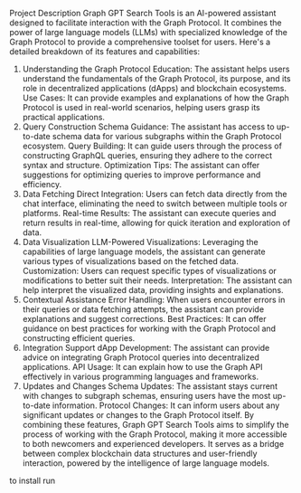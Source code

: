 Project Description
Graph GPT Search Tools is an AI-powered assistant designed to facilitate interaction with the Graph Protocol. It combines the power of large language models (LLMs) with specialized knowledge of the Graph Protocol to provide a comprehensive toolset for users. Here's a detailed breakdown of its features and capabilities:

1. Understanding the Graph Protocol
Education: The assistant helps users understand the fundamentals of the Graph Protocol, its purpose, and its role in decentralized applications (dApps) and blockchain ecosystems.
Use Cases: It can provide examples and explanations of how the Graph Protocol is used in real-world scenarios, helping users grasp its practical applications.
2. Query Construction
Schema Guidance: The assistant has access to up-to-date schema data for various subgraphs within the Graph Protocol ecosystem.
Query Building: It can guide users through the process of constructing GraphQL queries, ensuring they adhere to the correct syntax and structure.
Optimization Tips: The assistant can offer suggestions for optimizing queries to improve performance and efficiency.
3. Data Fetching
Direct Integration: Users can fetch data directly from the chat interface, eliminating the need to switch between multiple tools or platforms.
Real-time Results: The assistant can execute queries and return results in real-time, allowing for quick iteration and exploration of data.
4. Data Visualization
LLM-Powered Visualizations: Leveraging the capabilities of large language models, the assistant can generate various types of visualizations based on the fetched data.
Customization: Users can request specific types of visualizations or modifications to better suit their needs.
Interpretation: The assistant can help interpret the visualized data, providing insights and explanations.
5. Contextual Assistance
Error Handling: When users encounter errors in their queries or data fetching attempts, the assistant can provide explanations and suggest corrections.
Best Practices: It can offer guidance on best practices for working with the Graph Protocol and constructing efficient queries.
6. Integration Support
dApp Development: The assistant can provide advice on integrating Graph Protocol queries into decentralized applications.
API Usage: It can explain how to use the Graph API effectively in various programming languages and frameworks.
7. Updates and Changes
Schema Updates: The assistant stays current with changes to subgraph schemas, ensuring users have the most up-to-date information.
Protocol Changes: It can inform users about any significant updates or changes to the Graph Protocol itself.
By combining these features, Graph GPT Search Tools aims to simplify the process of working with the Graph Protocol, making it more accessible to both newcomers and experienced developers. It serves as a bridge between complex blockchain data structures and user-friendly interaction, powered by the intelligence of large language models.

to install run 